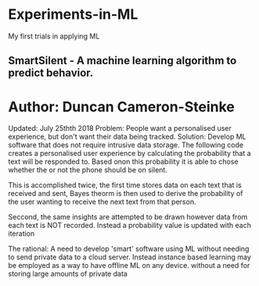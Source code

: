 # Experiments-in-ML
My first trials in applying ML

## SmartSilent - A machine learning algorithm to predict behavior.
# Author: Duncan Cameron-Steinke
Updated: July 25thth 2018
Problem: People want a personalised user experience, but don't want their data being tracked.
Solution: Develop ML software that does not require intrusive data storage.
The following code creates a personalised user experience by calculating the probability that a text will be responded to. Based onon this probability it is able to chose whether the or not the phone should be on silent.

This is accomplished twice, the first time stores data on each text that is received and sent, Bayes theorm is then used to derive the probability of the user wanting to receive the next text from that person.

Seccond, the same insights are attempted to be drawn however data from each text is NOT recorded. Instead a probability value is updated with each iteration

The rational: A need to develop 'smart' software using ML without needing to send private data to a cloud server. Instead instance based learning may be employed as a way to have offline ML on any device. without a need for storing large amounts of private data
